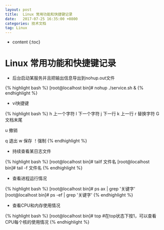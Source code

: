 ```yaml
---
layout: post
title:  Linux 常用功能和快捷键记录
date:   2017-07-25 16:35:00 +0800
categories: 技术文档
tag: Linux
---
```


* content
{:toc}


Linux 常用功能和快捷键记录
==============================

* 后台启动某服务并且把输出信息导出到nohup.out文件

{% highlight bash %}
[root@localhost bin]# nohup ./service.sh &
{% endhighlight %}

* vi快捷键

{% highlight bash %}
h 上一个字符
l 下一个字符
j 下一行
k 上一行
r 替换字符
G 文档末尾

u 撤销

q 退出
w 保存
！强制
{% endhighlight %}

* 持续查看某日志文件

{% highlight bash %}
[root@localhost bin]# tailf 文件名
[root@localhost bin]# tail -f 文件名
{% endhighlight %}

* 查看进程运行情况

{% highlight bash %}
[root@localhost bin]# ps ax | grep '关键字'
[root@localhost bin]# ps -ef | grep '关键字'
{% endhighlight %}

* 查看CPU和内存使用情况

{% highlight bash %}
[root@localhost bin]# top
#在top状态下按1，可以查看CPU每个核的使用情况
{% endhighlight %}

<br />
<br />
 
